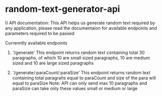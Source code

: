 # random-text-generator-api

I) API documentation:
  This API helps us generate random text required by any application, please read the documentaion for available endpoints and parameters required to be passed
 
 Currenntly available endpoints
 1) '/generate'
    This endpoint returns random text containing total 30 paragraphs, of which 10 are small sized paragraphs, 10 are medium sized and 10 are large sized paragraphs
    
    
 2) '/generate/:paraCount/:paraSize' 
    This endpoint returns random text containing total paragrahs equal to paraCount and size of the para will equal to paraSize
    Note: API can only send max 10 paragraphs and paraSize can take only these values small or medium or large
